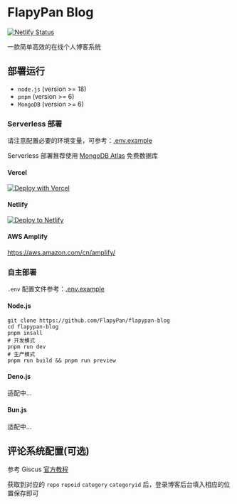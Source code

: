 # FlapyPan Blog

[![Netlify Status](https://api.netlify.com/api/v1/badges/873d3af7-747a-4c77-b2f5-cd2ef2a454e9/deploy-status)](https://app.netlify.com/sites/flapypan/deploys)

一款简单高效的在线个人博客系统

## 部署运行

- `node.js` (version >= 18)
- `pnpm` (version >= 6)
- `MongoDB` (version >= 6)

### Serverless 部署

请注意配置必要的环境变量，可参考：[.env.example](.env.example)

Serverless 部署推荐使用 [MongoDB Atlas](https://www.mongodb.com/atlas) 免费数据库

#### Vercel

[![Deploy with Vercel](https://vercel.com/button)](https://vercel.com/new/clone?repository-url=https%3A%2F%2Fgithub.com%2FFlapyPan%2Fflapypan-blog&env=MONGODB_URI,ADMIN_USERNAME,ADMIN_PASSWORD,AUTH_SECRET)

#### Netlify

[![Deploy to Netlify](https://www.netlify.com/img/deploy/button.svg)](https://app.netlify.com/start/deploy?repository=https%3A%2F%2Fgithub.com%2FFlapyPan%2Fflapypan-blog#MONGODB_URI=&ADMIN_USERNAME=&ADMIN_PASSWORD=&AUTH_SECRET=)

#### AWS Amplify

<https://aws.amazon.com/cn/amplify/>

### 自主部署

`.env` 配置文件参考：[.env.example](.env.example)

#### Node.js

```shell
git clone https://github.com/FlapyPan/flapypan-blog
cd flapypan-blog
pnpm insall
# 开发模式
pnpm run dev
# 生产模式
pnpm run build && pnpm run preview
```

#### Deno.js

适配中...

#### Bun.js

适配中...

## 评论系统配置(可选)

参考 Giscus [官方教程](https://giscus.app/zh-CN)

获取到对应的 `repo` `repoid` `category` `categoryid` 后，登录博客后台填入相应的位置保存即可
